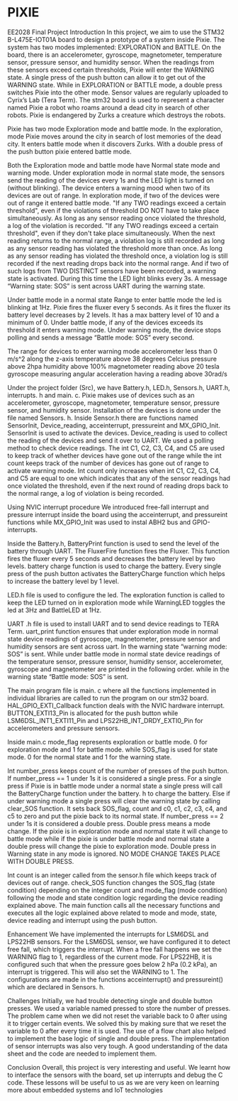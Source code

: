 # PIXIE
EE2028 Final Project
Introduction In this project, we aim to use the STM32 B-L475E-IOT01A board to design a prototype of a system inside Pixie. The system has two modes implemented: EXPLORATION and BATTLE. On the board, there is an accelerometer, gyroscope, magnetometer, temperature sensor, pressure sensor, and humidity sensor. When the readings from these sensors exceed certain thresholds, Pixie will enter the WARNING state. A single press of the push button can allow it to get out of the WARNING state. While in EXPLORATION or BATTLE mode, a double press switches Pixie into the other mode. Sensor values are regularly uploaded to Cyrix’s Lab (Tera Term).
The stm32 board is used to represent a character named Pixie a robot who roams around a dead city in search of other robots. Pixie is endangered by Zurks a creature which destroys the robots.

Pixie has two mode Exploration mode and battle mode. In the exploration, mode Pixie moves around the city in search of lost memories of the dead city. It enters battle mode when it discovers Zurks. With a double press of the push button pixie entered battle mode.

Both the Exploration mode and battle mode have Normal state mode and warning mode.
Under exploration mode in normal state mode, the sensors send the reading of the devices every 1s and the LED light is turned on (without blinking).
The device enters a warning mood when two of its devices are out of range. In exploration mode, if two of the devices were out of range it entered battle mode. "If any TWO readings exceed a certain threshold", even if the violations of threshold DO NOT have to take place simultaneously. As long as any sensor reading once violated the threshold, a log of the violation is recorded. "If any TWO readings exceed a certain threshold", even if they don't take place simultaneously. When the next reading returns to the normal range, a violation log is still recorded as long as any sensor reading has violated the threshold more than once. As long as any sensor reading has violated the threshold once, a violation log is still recorded if the next reading drops back into the normal range. And if two of such logs from TWO DISTINCT sensors have been recorded, a warning state is activated. During this time the LED light blinks every 3s. A message “Warning state: SOS” is sent across UART during the warning state.

Under battle mode in a normal state Range to enter battle mode the led is blinking at 1Hz. Pixie fires the fluxer every 5 seconds. As it fires the fluxer its battery level decreases by 2 levels. It has a max battery level of 10 and a minimum of 0.
Under battle mode, if any of the devices exceeds its threshold it enters warning mode. Under warning mode, the device stops polling and sends a message “Battle mode: SOS” every second.

The range for devices to enter warning mode
accelerometer less than 0 m/s^2 along the z-axis
temperature above 38 degrees Celcius
pressure above 2hpa
humidity above 100%
magnetometer reading above 20 tesla
gyroscope measuring angular acceleration having a reading above 30rad/s

Under the project folder (Src), we have Battery.h, LED.h, Sensors.h, UART.h, interrupts. h and main. c.
Pixie makes use of devices such as an accelerometer, gyroscope, magnetometer, temperature sensor, pressure sensor, and humidity sensor. Installation of the devices is done under the file named Sensors. h. Inside Sensor.h there are functions named SensorInit, Device_reading, acceinterrupt, pressureint and MX_GPIO_Init. SensorInit is used to activate the devices. Device_reading is used to collect the reading of the devices and send it over to UART. We used a polling method to check device readings. The int C1, C2, C3, C4, and C5 are used to keep track of whether devices have gone out of the range while the int count keeps track of the number of devices has gone out of range to activate warning mode. Int count only increases when int C1, C2, C3, C4, and C5 are equal to one which indicates that any of the sensor readings had once violated the threshold, even if the next round of reading drops back to the normal range, a log of violation is being recorded.

Using NVIC interrupt procedure We introduced free-fall interrupt and pressure interrupt inside the board using the acceinterrupt, and pressureint functions while MX_GPIO_Init was used to instal ABH2 bus and GPIO-interrupts.

Inside the Battery.h, BatteryPrint function is used to send the level of the battery through UART. The FluxerFire function fires the Fluxer. This function fires the fluxer every 5 seconds and decreases the battery level by two levels. battery charge function is used to charge the battery. Every single press of the push button activates the BatteryCharge function which helps to increase the battery level by 1 level.

LED.h file is used to configure the led. The exploration function is called to keep the LED turned on in exploration mode while WarningLED toggles the led at 3Hz and BattleLED at 1Hz.

UART .h file is used to install UART and to send device readings to TERA Term. uart_print function ensures that under exploration mode in normal state device readings of gyroscope, magnetometer, pressure sensor and humidity sensors are sent across uart. In the warning state “warning mode: SOS” is sent. While under battle mode in normal state device readings of the temperature sensor, pressure sensor, humidity sensor, accelerometer, gyroscope and magnetometer are printed in the following order. while in the warning state “Battle mode: SOS” is sent.

The main program file is main. c where all the functions implemented in individual libraries are called to run the program on our stm32 board.
HAL_GPIO_EXTI_Callback function deals with the NVIC hardware interrupt. BUTTON_EXTI13_Pin is allocated for the push button while
LSM6DSL_INT1_EXTI11_Pin and LPS22HB_INT_DRDY_EXTI0_Pin for accelerometers and pressure sensors.

Inside main.c mode_flag represents exploration or battle mode. 0 for exploration mode and 1 for battle mode. while SOS_flag is used for state mode. 0 for the normal state and 1 for the warning state.

Int number_press keeps count of the number of presses of the push button. If number_press == 1 under 1s it is considered a single press. For a single press if Pixie is in battle mode under a normal state a single press will call the BatteryCharge function under the battery. h to charge the battery. Else if under warning mode a single press will clear the warning state by calling clear_SOS function. It sets back SOS_flag, count and c0, c1, c2, c3, c4, and c5 to zero and put the pixie back to its normal state. If number_press == 2 under 1s it is considered a double press. Double press means a mode change. If the pixie is in exploration mode and normal state it will change to battle mode while if the pixie is under battle mode and normal state a double press will change the pixie to exploration mode. Double press in Warning state in any mode is ignored. NO MODE CHANGE TAKES PLACE WITH DOUBLE PRESS.

Int count is an integer called from the sensor.h file which keeps track of devices out of range. check_SOS function changes the SOS_flag (state condition) depending on the integer count and mode_flag (mode condition) following the mode and state condition logic regarding the device reading explained above.
The main function calls all the necessary functions and executes all the logic explained above related to mode and mode, state, device reading and interrupt using the push button.

Enhancement We have implemented the interrupts for LSM6DSL and LPS22HB sensors. For the LSM6DSL sensor, we have configured it to detect free fall, which triggers the interrupt. When a free fall happens we set the WARNING flag to 1, regardless of the current mode. For LPS22HB, it is configured such that when the pressure goes below 2 hPa (0.2 kPa), an interrupt is triggered. This will also set the WARNING to 1. The configurations are made in the functions acceinterrupt() and pressureint() which are declared in Sensors. h.

Challenges Initially, we had trouble detecting single and double button presses. We used a variable named pressed to store the number of presses. The problem came when we did not reset the variable back to 0 after using it to trigger certain events. We solved this by making sure that we reset the variable to 0 after every time it is used. The use of a flow chart also helped to implement the base logic of single and double press. The implementation of sensor interrupts was also very tough. A good understanding of the data sheet and the code are needed to implement them.

Conclusion Overall, this project is very interesting and useful. We learnt how to interface the sensors with the board, set up interrupts and debug the C code. These lessons will be useful to us as we are very keen on learning more about embedded systems and IoT technologies

